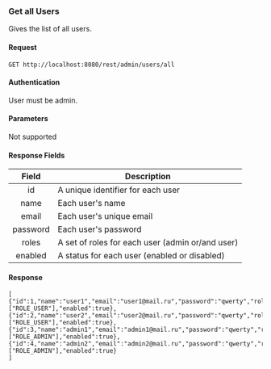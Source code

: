 ### Get all Users
Gives the list of all users.

#### Request
`GET http://localhost:8080/rest/admin/users/all`

#### Authentication
User must be admin.

#### Parameters
Not supported

#### Response Fields
|  Field   | Description                                      |
|:--------:|--------------------------------------------------|
|    id    | A unique identifier for each user                |
|   name   | Each user's name                                 |
|   email  | Each user's unique email                         |
| password | Each user's password                             |
|   roles  | A set of roles for each user (admin or/and user) |
| enabled  | A status for each user (enabled or disabled)     |

#### Response
```
[
{"id":1,"name":"user1","email":"user1@mail.ru","password":"qwerty","roles":["ROLE_USER"],"enabled":true},
{"id":2,"name":"user2","email":"user2@mail.ru","password":"qwerty","roles":["ROLE_USER"],"enabled":true},
{"id":3,"name":"admin1","email":"admin1@mail.ru","password":"qwerty","roles":["ROLE_ADMIN"],"enabled":true},
{"id":4,"name":"admin2","email":"admin2@mail.ru","password":"qwerty","roles":["ROLE_ADMIN"],"enabled":true}
]
```
